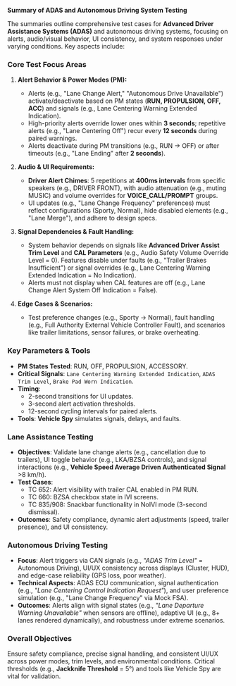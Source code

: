 **Summary of ADAS and Autonomous Driving System Testing**  

The summaries outline comprehensive test cases for **Advanced Driver Assistance Systems (ADAS)** and autonomous driving systems, focusing on alerts, audio/visual behavior, UI consistency, and system responses under varying conditions. Key aspects include:  

### **Core Test Focus Areas**  
1. **Alert Behavior & Power Modes (PM):**  
   - Alerts (e.g., "Lane Change Alert," "Autonomous Drive Unavailable") activate/deactivate based on PM states (**RUN, PROPULSION, OFF, ACC**) and signals (e.g., Lane Centering Warning Extended Indication).  
   - High-priority alerts override lower ones within **3 seconds**; repetitive alerts (e.g., "Lane Centering Off") recur every **12 seconds** during paired warnings.  
   - Alerts deactivate during PM transitions (e.g., RUN → OFF) or after timeouts (e.g., "Lane Ending" after **2 seconds**).  

2. **Audio & UI Requirements:**  
   - **Driver Alert Chimes**: 5 repetitions at **400ms intervals** from specific speakers (e.g., DRIVER FRONT), with audio attenuation (e.g., muting MUSIC) and volume overrides for **VOICE_CALL/PROMPT** groups.  
   - UI updates (e.g., "Lane Change Frequency" preferences) must reflect configurations (Sporty, Normal), hide disabled elements (e.g., "Lane Merge"), and adhere to design specs.  

3. **Signal Dependencies & Fault Handling:**  
   - System behavior depends on signals like **Advanced Driver Assist Trim Level** and **CAL Parameters** (e.g., Audio Safety Volume Override Level = 0). Features disable under faults (e.g., "Trailer Brakes Insufficient") or signal overrides (e.g., Lane Centering Warning Extended Indication = No Indication).  
   - Alerts must not display when CAL features are off (e.g., Lane Change Alert System Off Indication = False).  

4. **Edge Cases & Scenarios:**  
   - Test preference changes (e.g., Sporty → Normal), fault handling (e.g., Full Authority External Vehicle Controller Fault), and scenarios like trailer limitations, sensor failures, or brake overheating.  

### **Key Parameters & Tools**  
- **PM States Tested**: RUN, OFF, PROPULSION, ACCESSORY.  
- **Critical Signals**: `Lane Centering Warning Extended Indication`, `ADAS Trim Level`, `Brake Pad Worn Indication`.  
- **Timing**:  
  - 2-second transitions for UI updates.  
  - 3-second alert activation thresholds.  
  - 12-second cycling intervals for paired alerts.  
- **Tools**: **Vehicle Spy** simulates signals, delays, and faults.  

### **Lane Assistance Testing**  
- **Objectives**: Validate lane change alerts (e.g., cancellation due to trailers), UI toggle behavior (e.g., LKA/BZSA controls), and signal interactions (e.g., **Vehicle Speed Average Driven Authenticated Signal** >8 km/h).  
- **Test Cases**:  
  - TC 652: Alert visibility with trailer CAL enabled in PM RUN.  
  - TC 660: BZSA checkbox state in IVI screens.  
  - TC 835/908: Snackbar functionality in NoIVI mode (3-second dismissal).  
- **Outcomes**: Safety compliance, dynamic alert adjustments (speed, trailer presence), and UI consistency.  

### **Autonomous Driving Testing**  
- **Focus**: Alert triggers via CAN signals (e.g., *"ADAS Trim Level"* = Autonomous Driving), UI/UX consistency across displays (Cluster, HUD), and edge-case reliability (GPS loss, poor weather).  
- **Technical Aspects**: ADAS ECU communication, signal authentication (e.g., *"Lane Centering Control Indication Request"*), and user preference simulation (e.g., "Lane Change Frequency" via Mock FSA).  
- **Outcomes**: Alerts align with signal states (e.g., *"Lane Departure Warning Unavailable"* when sensors are offline), adaptive UI (e.g., 8+ lanes rendered dynamically), and robustness under extreme scenarios.  

### **Overall Objectives**  
Ensure safety compliance, precise signal handling, and consistent UI/UX across power modes, trim levels, and environmental conditions. Critical thresholds (e.g., **Jackknife Threshold** = 5°) and tools like Vehicle Spy are vital for validation.